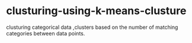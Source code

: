 # clusturing-using-k-means-clusture
clusturing categorical data ,clusters based on the number of matching categories between data points.
